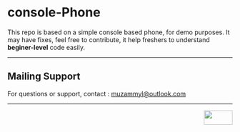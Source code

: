 # console-Phone

This repo is based on a simple console based phone, for demo purposes. It may have fixes, feel free to contribute, it help freshers to understand **beginer-level** code easily.

----------
## Mailing Support

For questions or support, contact : muzammyl@outlook.com

----------
<a href="https://mit-license.org/" title="License"><img src="https://upload.wikimedia.org/wikipedia/commons/0/0c/MIT_logo.svg" align="right" height="32" width="64"/></a>